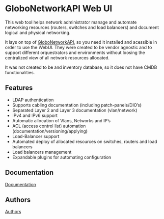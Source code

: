 GloboNetworkAPI Web UI 
======================

This web tool helps network administrator manage and automate networking resources (routers, switches and load balancers) and document logical and physical networking.

It lays on top of [GloboNetworkAPI](https://github.com/globocom/GloboNetworkAPI/), so you need it installed and acessible in order to use the WebUI. They were created to be vendor agnostic and to support different orquestrators and environments without loosing the centralized view of all network resources allocated.

It was not created to be and inventory database, so it does not have CMDB functionalities.

## Features

* LDAP authentication
* Supports cabling documentation (including patch-panels/DIO’s)
* Separated Layer 2 and Layer 3 documentation (vlan/network)
* IPv4 and IPv6 support
* Automatic allocation of Vlans, Networks and IP’s
* ACL (access control list) automation (documentation/versioning/applying)
* Load-Balancer support
* Automated deploy of allocated resources on switches, routers and load balancers
* Load balancers management
* Expandable plugins for automating configuration

## Documentation
[Documentation](http://globonetworkapi-webui.readthedocs.org/en/latest/)

## Authors
[Authors](./AUTHORS.md)


